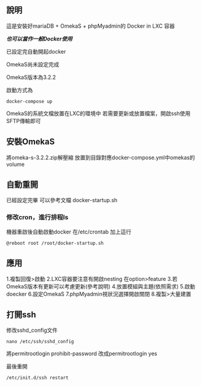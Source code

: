 ## 說明
這是安裝好mariaDB + OmekaS + phpMyadmin的 Docker in LXC 容器

***也可以當作一般Docker使用***

已設定完自動開起docker  

OmekaS尚未設定完成

OmekaS版本為3.2.2

啟動方式為
```
docker-compose up
```
OmekaS的系統文檔放置在LXC的環境中
若需要更新或放置檔案，開啟ssh使用SFTP傳輸即可

## 安裝OmekaS
將omeka-s-3.2.2.zip解壓縮
放置到目錄對應docker-compose.yml中omekas的volume

## 自動重開
已經設定完畢
可以參考文檔
docker-startup.sh

### 修改cron，進行排程ls 
機器重啟後自動啟動docker
在/etc/crontab 加上這行

```
@reboot root /root/docker-startup.sh
```

## 應用
1.複製回復>啟動
2.LXC容器要注意有開啟nesting 在option>feature
3.若OmekaS版本有更新可以考慮更新(參考說明)
4.放置模組與主題(依照需求)
5.啟動doecker
6.設定OmekaS
7.phpMyadmin視狀況選擇開啟關閉
8.複製>大量建置


## 打開ssh
修改sshd_config文件

```shell
nano /etc/ssh/sshd_config
```

將permitrootlogin prohibit-password
改成permitrootlogin yes

最後重開
```shell
/etc/init.d/ssh restart
```
